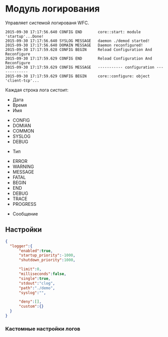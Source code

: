 # Модуль логирования 

Управляет системой логированя WFC. 

```
2015-09-30 17:17:56.640 CONFIG END       core::start: module 'startup'...Done!
2015-09-30 17:17:56.640 SYSLOG MESSAGE   daemon ./demod started!
2015-09-30 17:17:56.640 DOMAIN MESSAGE   Daemon reconfigured!
2015-09-30 17:17:59.628 CONFIG BEGIN     Reload Configuration And Reconfigure
2015-09-30 17:17:59.629 CONFIG END       Reload Configuration And Reconfigure
2015-09-30 17:17:59.629 CONFIG MESSAGE   ----------- configuration -------------
2015-09-30 17:17:59.629 CONFIG BEGIN     core::configure: object 'client-tcp'...
```
Каждая строка лога систоит:

* Дата 
* Время 
* Имя 
- CONFIG
- DOMIAN
- COMMON
- SYSLOG
- DEBUG
* Тип
- ERROR
- WARNING
- MESSAGE
- FATAL
- BEGIN
- END
- DEBUG
- TRACE
- PROGRESS
* Сообщение


## Настройки 

```json
{
  "logger":{
      "enabled":true,
      "startup_priority":-1000,
      "shutdown_priority":1000,

      "limit":0,
      "milliseconds":false,
      "single":true,
      "stdout":"clog",
      "path":"./demo",
      "syslog":"",

      "deny":[],
      "custom":{}
  }
}
```

### Кастомные настройки логов